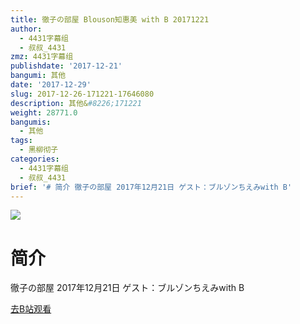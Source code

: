 ```yaml
---
title: 徹子の部屋 Blouson知惠美 with B 20171221
author:
  - 4431字幕组
  - 叔叔_4431
zmz: 4431字幕组
publishdate: '2017-12-21'
bangumi: 其他
date: '2017-12-29'
slug: 2017-12-26-171221-17646080
description: 其他&#8226;171221
weight: 28771.0
bangumis:
  - 其他
tags:
  - 黑柳彻子
categories:
  - 4431字幕组
  - 叔叔_4431
brief: '# 简介 徹子の部屋 2017年12月21日 ゲスト：ブルゾンちえみwith B'
---
```

![](https://i.imgur.com/UlvveeG.png)
# 简介  
徹子の部屋 2017年12月21日
ゲスト：ブルゾンちえみwith B  

[去B站观看](https://www.bilibili.com/video/av17646080/)
 
